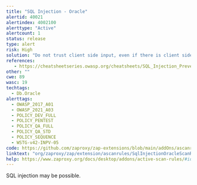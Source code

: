 ```yaml
---
title: "SQL Injection - Oracle"
alertid: 40021
alertindex: 4002100
alerttype: "Active"
alertcount: 1
status: release
type: alert
risk: High
solution: "Do not trust client side input, even if there is client side validation in place. In general, type check all data on the server side. If the application uses JDBC, use PreparedStatement or CallableStatement, with parameters passed by '?' If the application uses ASP, use ADO Command Objects with strong type checking and parameterized queries. If database Stored Procedures can be used, use them. Do *not* concatenate strings into queries in the stored procedure, or use 'exec', 'exec immediate', or equivalent functionality! Do not create dynamic SQL queries using simple string concatenation. Escape all data received from the client. Apply an 'allow list' of allowed characters, or a 'deny list' of disallowed characters in user input. Apply the principle of least privilege by using the least privileged database user possible. In particular, avoid using the 'sa' or 'db-owner' database users. This does not eliminate SQL injection, but minimizes its impact. Grant the minimum database access that is necessary for the application."
references:
   - https://cheatsheetseries.owasp.org/cheatsheets/SQL_Injection_Prevention_Cheat_Sheet.html
other: ""
cwe: 89
wasc: 19
techtags: 
  - Db.Oracle
alerttags: 
  - OWASP_2017_A01
  - OWASP_2021_A03
  - POLICY_DEV_FULL
  - POLICY_PENTEST
  - POLICY_QA_FULL
  - POLICY_QA_STD
  - POLICY_SEQUENCE
  - WSTG-v42-INPV-05
code: https://github.com/zaproxy/zap-extensions/blob/main/addOns/ascanrules/src/main/java/org/zaproxy/zap/extension/ascanrules/SqlInjectionOracleScanRule.java
linktext: "org/zaproxy/zap/extension/ascanrules/SqlInjectionOracleScanRule.java"
help: https://www.zaproxy.org/docs/desktop/addons/active-scan-rules/#id-40021
---
```

SQL injection may be possible.
